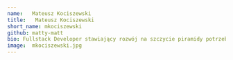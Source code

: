 ```yaml
---
name:   Mateusz Kociszewski
title:   Mateusz Kociszewski
short_name: mkociszewski
github: matty-matt
bio: Fullstack Developer stawiający rozwój na szczycie piramidy potrzeb. Mimo wiecznego narzekania na brak czasu, stara się być aktywny - na siłowni lub na basenie. Mniej wymagające spędzanie czasu w postaci dobrego filmu, serialu czy gry również nie jest mu obce.
image:  mkociszewski.jpg
---
```

